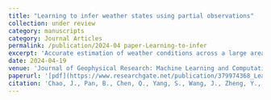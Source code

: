 ```yaml
---
title: "Learning to infer weather states using partial observations"
collection: under review
category: manuscripts
category: Journal Articles
permalink: /publication/2024-04 paper-Learning-to-infer
excerpt: 'Accurate estimation of weather conditions across a large area is crucial but challenging due to the complex and chaotic nature of the atmosphere. Traditional methods rely on combining observations with forecasts, which can be computationally expensive and sensitive to model biases. We propose a new approach called Climate Inpainting (CLIN) that learns the inherent spatial patterns of the atmosphere from climate data using machine learning techniques. CLIN can effectively combine the learned patterns with limited observations to reconstruct complete spatial maps of weather variables, such as temperature. We demonstrate that CLIN can accurately reproduce the key spatial features and variability of temperature over East Asia. Moreover, CLIN can quantify the uncertainty in the estimated weather maps and evaluate the importance of each observation site in reducing the overall uncertainty. This information can guide the optimal design of weather station networks. Our approach showcases the potential of machine learning in utilizing the rich information contained in climate data to improve weather estimation and observation planning.'
date: 2024-04-19
venue: 'Journal of Geophysical Research: Machine Learning and Computation'
paperurl: '[pdf](https://www.researchgate.net/publication/379974368_Learning_to_infer_weather_states_using_partial_observations)'
citation: 'Chao, J., Pan, B., Chen, Q., Yang, S., Wang, J., Zheng, Y., ... & Xiao, Z. (2024). Learning to infer weather states using partial observations. Authorea Preprints.'
---
```



